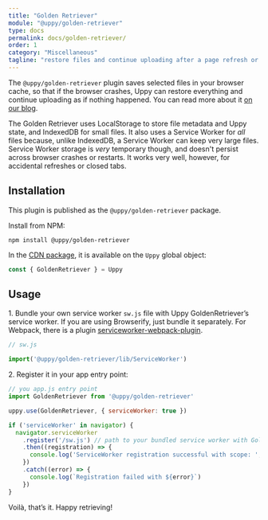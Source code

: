 ```yaml
---
title: "Golden Retriever"
module: "@uppy/golden-retriever"
type: docs
permalink: docs/golden-retriever/
order: 1
category: "Miscellaneous"
tagline: "restore files and continue uploading after a page refresh or a browser crash"
---
```


The `@uppy/golden-retriever` plugin saves selected files in your browser cache, so that if the browser crashes, Uppy can restore everything and continue uploading as if nothing happened. You can read more about it [on our blog](https://uppy.io/blog/2017/07/golden-retriever/).

The Golden Retriever uses LocalStorage to store file metadata and Uppy state, and IndexedDB for small files. It also uses a Service Worker for _all_ files because, unlike IndexedDB, a Service Worker can keep very large files. Service Worker storage is _very_ temporary though, and doesn't persist across browser crashes or restarts. It works very well, however, for accidental refreshes or closed tabs.

## Installation

This plugin is published as the `@uppy/golden-retriever` package.

Install from NPM:

```shell
npm install @uppy/golden-retriever
```

In the [CDN package](/docs/#With-a-script-tag), it is available on the `Uppy` global object:

```js
const { GoldenRetriever } = Uppy
```

## Usage

1\. Bundle your own service worker `sw.js` file with Uppy GoldenRetriever’s service worker. If you are using Browserify, just bundle it separately. For Webpack, there is a plugin [serviceworker-webpack-plugin](https://github.com/oliviertassinari/serviceworker-webpack-plugin).

```js
// sw.js

import('@uppy/golden-retriever/lib/ServiceWorker')
```

2\. Register it in your app entry point:

```js
// you app.js entry point
import GoldenRetriever from '@uppy/golden-retriever'

uppy.use(GoldenRetriever, { serviceWorker: true })

if ('serviceWorker' in navigator) {
  navigator.serviceWorker
    .register('/sw.js') // path to your bundled service worker with GoldenRetriever service worker
    .then((registration) => {
      console.log('ServiceWorker registration successful with scope: ', registration.scope)
    })
    .catch((error) => {
      console.log(`Registration failed with ${error}`)
    })
}
```

Voilà, that’s it. Happy retrieving!
